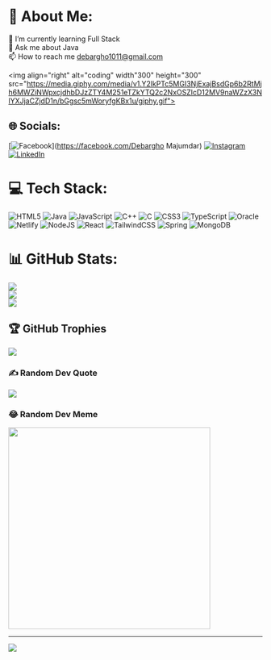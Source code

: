 # 💫 About Me:
🌱 I’m currently learning Full Stack<br>💬 Ask me about Java<br>📫 How to reach me debargho1011@gmail.com

<img align="right" alt="coding" width"300" height="300" src="https://media.giphy.com/media/v1.Y2lkPTc5MGI3NjExajBsdGp6b2RtMjh6MWZiNWpxcjdhbDJzZTY4M251eTZkYTQ2c2NxOSZlcD12MV9naWZzX3NlYXJjaCZjdD1n/bGgsc5mWoryfgKBx1u/giphy.gif">


## 🌐 Socials:
[![Facebook](https://img.shields.io/badge/Facebook-%231877F2.svg?logo=Facebook&logoColor=white)](https://facebook.com/Debargho Majumdar) [![Instagram](https://img.shields.io/badge/Instagram-%23E4405F.svg?logo=Instagram&logoColor=white)](https://instagram.com/_debargho__) [![LinkedIn](https://img.shields.io/badge/LinkedIn-%230077B5.svg?logo=linkedin&logoColor=white)](https://linkedin.com/in/majumdar-debargho-415a42187) 

# 💻 Tech Stack:
![HTML5](https://img.shields.io/badge/html5-%23E34F26.svg?style=plastic&logo=html5&logoColor=white) ![Java](https://img.shields.io/badge/java-%23ED8B00.svg?style=plastic&logo=openjdk&logoColor=white) ![JavaScript](https://img.shields.io/badge/javascript-%23323330.svg?style=plastic&logo=javascript&logoColor=%23F7DF1E) ![C++](https://img.shields.io/badge/c++-%2300599C.svg?style=plastic&logo=c%2B%2B&logoColor=white) ![C](https://img.shields.io/badge/c-%2300599C.svg?style=plastic&logo=c&logoColor=white) ![CSS3](https://img.shields.io/badge/css3-%231572B6.svg?style=plastic&logo=css3&logoColor=white) ![TypeScript](https://img.shields.io/badge/typescript-%23007ACC.svg?style=plastic&logo=typescript&logoColor=white) ![Oracle](https://img.shields.io/badge/Oracle-F80000?style=plastic&logo=oracle&logoColor=white) ![Netlify](https://img.shields.io/badge/netlify-%23000000.svg?style=plastic&logo=netlify&logoColor=#00C7B7) ![NodeJS](https://img.shields.io/badge/node.js-6DA55F?style=plastic&logo=node.js&logoColor=white) ![React](https://img.shields.io/badge/react-%2320232a.svg?style=plastic&logo=react&logoColor=%2361DAFB) ![TailwindCSS](https://img.shields.io/badge/tailwindcss-%2338B2AC.svg?style=plastic&logo=tailwind-css&logoColor=white) ![Spring](https://img.shields.io/badge/spring-%236DB33F.svg?style=plastic&logo=spring&logoColor=white) ![MongoDB](https://img.shields.io/badge/MongoDB-%234ea94b.svg?style=plastic&logo=mongodb&logoColor=white)
# 📊 GitHub Stats:
![](https://github-readme-stats.vercel.app/api?username=deb1011&theme=react&hide_border=false&include_all_commits=true&count_private=false)<br/>
![](https://github-readme-streak-stats.herokuapp.com/?user=deb1011&theme=react&hide_border=false)<br/>
![](https://github-readme-stats.vercel.app/api/top-langs/?username=deb1011&theme=react&hide_border=false&include_all_commits=true&count_private=false&layout=compact)

## 🏆 GitHub Trophies
![](https://github-profile-trophy.vercel.app/?username=deb1011&theme=darkhub&no-frame=true&no-bg=false&margin-w=4)

### ✍️ Random Dev Quote
![](https://quotes-github-readme.vercel.app/api?type=horizontal&theme=radical)

### 😂 Random Dev Meme
<img src='https://randommeme-five.vercel.app/' style="height: 400px;"/>

---
[![](https://visitcount.itsvg.in/api?id=deb1011&icon=0&color=0)](https://visitcount.itsvg.in)

<!-- Proudly created with GPRM ( https://gprm.itsvg.in ) -->
